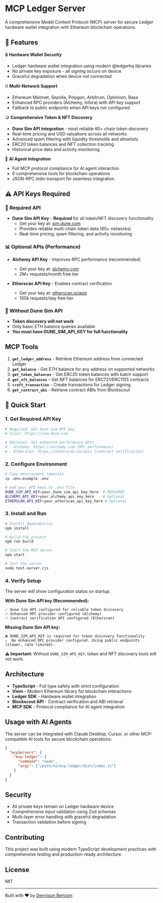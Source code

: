 # MCP Ledger Server

A comprehensive Model Context Protocol (MCP) server for secure Ledger hardware wallet integration with Ethereum blockchain operations.

## 🚀 Features

🔒 **Hardware Wallet Security**
- Ledger hardware wallet integration using modern @ledgerhq libraries
- No private key exposure - all signing occurs on device
- Graceful degradation when device not connected

⛓️ **Multi-Network Support**
- Ethereum Mainnet, Sepolia, Polygon, Arbitrum, Optimism, Base
- Enhanced RPC providers (Alchemy, Infura) with API key support
- Fallback to public endpoints when API keys not configured

🪙 **Comprehensive Token & NFT Discovery**
- **Dune Sim API integration** - most reliable 60+ chain token discovery
- Real-time pricing and USD valuations across all networks
- Advanced spam filtering with liquidity thresholds and allowlists
- ERC20 token balances and NFT collection tracking
- Historical price data and activity monitoring

🤖 **AI Agent Integration**
- Full MCP protocol compliance for AI agent interaction
- 6 comprehensive tools for blockchain operations
- JSON-RPC stdio transport for seamless integration

## ⚠️ API Keys Required

### 🔑 **Required API**
- **Dune Sim API Key** - **Required** for all token/NFT discovery functionality
  - Get your key at: [sim.dune.com](https://sim.dune.com)
  - Provides reliable multi-chain token data (60+ networks)
  - Real-time pricing, spam filtering, and activity monitoring

### 📊 **Optional APIs (Performance)**  
- **Alchemy API Key** - Improves RPC performance (recommended)
  - Get your key at: [alchemy.com](https://alchemy.com)
  - 2M+ requests/month free tier
  
- **Etherscan API Key** - Enables contract verification
  - Get your key at: [etherscan.io/apis](https://etherscan.io/apis)
  - 100k requests/day free tier

### 🚫 **Without Dune Sim API**
- **Token discovery will not work**
- Only basic ETH balance queries available
- **You must have DUNE_SIM_API_KEY for full functionality**

## MCP Tools

1. **`get_ledger_address`** - Retrieve Ethereum address from connected Ledger
2. **`get_balance`** - Get ETH balance for any address on supported networks  
3. **`get_token_balances`** - Get ERC20 token balances with batch support
4. **`get_nft_balances`** - Get NFT balances for ERC721/ERC1155 contracts
5. **`craft_transaction`** - Create transactions for Ledger signing
6. **`get_contract_abi`** - Retrieve contract ABIs from Blockscout

## 🚀 Quick Start

### 1. **Get Required API Key**

```bash
# Required: Get Dune Sim API key
# Visit: https://sim.dune.com

# Optional: Get enhanced performance APIs
# - Alchemy: https://alchemy.com (RPC performance)
# - Etherscan: https://etherscan.io/apis (contract verification)
```

### 2. **Configure Environment**

```bash
# Copy environment template
cp .env.example .env

# Add your API keys to .env file
DUNE_SIM_API_KEY=your_dune_sim_api_key_here  # REQUIRED
ALCHEMY_API_KEY=your_alchemy_api_key_here    # Optional
ETHERSCAN_API_KEY=your_etherscan_api_key_here # Optional
```

### 3. **Install and Run**

```bash
# Install dependencies
npm install

# Build the project  
npm run build

# Start the MCP server
npm start

# Test the server
node test-server.cjs
```

### 4. **Verify Setup**

The server will show configuration status on startup:

**With Dune Sim API key (Recommended):**
```
✅ Dune Sim API configured for reliable token discovery
✅ Enhanced RPC provider configured (Alchemy)
✅ Contract verification API configured (Etherscan)
```

**Missing Dune Sim API key:**
```
❌ DUNE_SIM_API_KEY is required for token discovery functionality
⚠️  No enhanced RPC provider configured. Using public endpoints (slower, rate limited).
```

**⚠️ Important:** Without `DUNE_SIM_API_KEY`, token and NFT discovery tools will not work.

## Architecture

- **TypeScript** - Full type safety with strict configuration
- **Viem** - Modern Ethereum library for blockchain interactions
- **Ledger SDK** - Hardware wallet integration
- **Blockscout API** - Contract verification and ABI retrieval
- **MCP SDK** - Protocol compliance for AI agent integration

## Usage with AI Agents

The server can be integrated with Claude Desktop, Cursor, or other MCP-compatible AI tools for secure blockchain operations:

```json
{
  "mcpServers": {
    "mcp-ledger": {
      "command": "node",
      "args": ["/path/to/mcp-ledger/dist/index.js"]
    }
  }
}
```

## Security

- All private keys remain on Ledger hardware device
- Comprehensive input validation using Zod schemas
- Multi-layer error handling with graceful degradation
- Transaction validation before signing

## Contributing

This project was built using modern TypeScript development practices with comprehensive testing and production-ready architecture.

## License

MIT

---

Built with ❤️ by [Dennison Bertram](https://github.com/crazyrabbitltc)